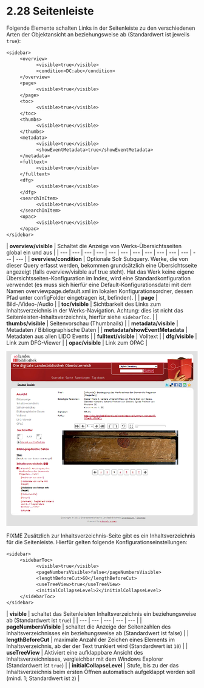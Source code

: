 # 2.28 Seitenleiste

Folgende Elemente schalten Links in der Seitenleiste zu den verschiedenen Arten der Objektansicht an beziehungsweise ab \(Standardwert ist jeweils `true`\):

```markup
<sidebar>
     <overview>
           <visible>true</visible>
           <condition>DC:abc</condition>
     </overview>
     <page>
           <visible>true</visible>
     </page>
     <toc>
           <visible>true</visible>
     </toc>
     <thumbs>
           <visible>true</visible>
     </thumbs>
     <metadata>
           <visible>true</visible>
           <showEventMetadata>true</showEventMetadata>
     </metadata>
     <fulltext>
           <visible>true</visible>
     </fulltext>
     <dfg>
           <visible>true</visible>
     </dfg>
     <searchInItem>
           <visible>true</visible>
     </searchInItem>
     <opac>
           <visible>true</visible>
     </opac>
</sidebar>
```

| **overview/visible** | Schaltet die Anzeige von Werks-Übersichtsseiten global ein und aus |
| --- | --- | --- | --- | --- | --- | --- | --- | --- | --- | --- | --- | --- |
| **overview/condition** | Optionale Solr Subquery. Werke, die von dieser Query erfasst werden, bekommen grundsätzlich eine Übersichtsseite angezeigt \(falls overview/visible auf true steht\). Hat das Werk keine eigene Übersichtsseiten-Konfiguration im Index, wird eine Standardkonfiguration verwendet \(es muss sich hierfür eine Default-Konfigurationsdatei mit dem Namen overviewpage.default.xml im lokalen Konfigurationsordner, dessen Pfad unter configFolder eingetragen ist, befinden\). |
| **page** | Bild-/Video-/Audio |
| **toc/visible** | Sichtbarkeit des Links zum Inhaltsverzeichnis in der Werks-Navigation. Achtung: dies ist nicht das Seitenleisten-Inhaltsverzeichnis, hierfür siehe `sidebarToc`. |
| **thumbs/visible** | Seitenvorschau \(Thumbnails\) |
| **metadata/visible** | Metadaten / Bibliographische Daten |
| **metadata/showEventMetadata** | Metadaten aus allen LIDO Events |
| **fulltext/visible** | Volltext |
| **dfg/visible** | Link zum DFG-Viewer |
| **opac/visible** | Link zum OPAC |

![](../.gitbook/assets/seitenleiste221.png)

FIXME Zusätzlich zur Inhaltsverzeichnis-Seite gibt es ein Inhaltsverzeichnis für die Seitenleiste. Hierfür gelten folgende Konfigurationseinstellungen:

```markup
<sidebar>
     <sidebarToc>
           <visible>true</visible>
           <pageNumbersVisible>false</pageNumbersVisible>
           <lengthBeforeCut>60</lengthBeforeCut>
           <useTreeView>true</useTreeView>
           <initialCollapseLevel>2</initialCollapseLevel>
     </sidebarToc>
</sidebar>
```

| **visible** | schaltet das Seitenleisten Inhaltsverzeichnis ein beziehungsweise ab \(Standardwert ist `true`\) |
| --- | --- | --- | --- | --- |
| **pageNumbersVisible** | schaltet die Anzeige der Seitenzahlen des Inhaltsverzeichnisses ein beziehungsweise ab \(Standardwert ist false\) |
| **lengthBeforeCut** | maximale Anzahl der Zeichen eines Elements im Inhaltsverzeichnis, ab der der Text trunkiert wird \(Standardwert ist `10`\) |
| **useTreeView** | Aktiviert eine aufklappbare Ansicht des Inhaltsverzeichnisses, vergleichbar mit dem Windows Explorer \(Standardwert ist `true`\) |
| **initialCollapseLevel** | Stufe, bis zu der das Inhaltsverzeichnis beim ersten Öffnen automatisch aufgeklappt werden soll \(mind. 1; Standardwert ist `2`\) |

